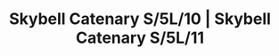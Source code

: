 ---
title: Skybell Catenary S/5L/10 | Skybell Catenary S/5L/11
image_primary: img/skybell-catenary-s5L.jpg
description: "Skybell%20is%20an%20extensive%20system%20of%20light%20structures%2C%20designed%20to%20adapt%20to%20any%20type%20of%20application.%20Their%20main%20characteristic%20is%20the%20image%20they%20give%20off%2C%20they%20are%20subtle%20and%20cheerful.%20They%20breathe%20a%20point%20of%20fantasy%20and%20freedom%20in%20their%20applications%20because%20they%20can%20be%20combined%20in%20variations%2C%20mixing%20their%204%20sizes%2C%20until%20they%20achieve%20a%20more%20personal%20and%20dynamic%20lamp%20concept%20or%20they%20can%20keep%20all%20the%20%u2018bells%u2019%20in%20the%20same%20length%2C%20achieving%20a%20more%20traditional%20image.%0A%0A%0A%0A"
designer: Estudi Manel Molina
image_thumb: img/skybell-circle-s62_red-dot.jpg
href: https://www.bover.es/en/lamp/skybell-catenary-s-5l-10-skybell-catenary-s-5l-11/
tags: 
  - bover
  - New
  - Indoor
  - Pendant
  - indoor-lamps
category: indoor-lamps
subtitle: 
manufacturer: Bover
slug: /manufacturers/bover/indoor-lamps/estudi-manel-molina-skybell-catenary-s-5-l-10-skybell-catenary-s-5-l-11
---